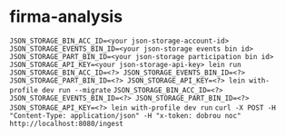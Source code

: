 # firma-analysis
`JSON_STORAGE_BIN_ACC_ID=<your json-storage-account-id> JSON_STORAGE_EVENTS_BIN_ID=<your json-storage events bin id> JSON_STORAGE_PART_BIN_ID=<your json-storage participation bin id> JSON_STORAGE_API_KEY=<your json-storage-api-key> lein run`
`JSON_STORAGE_BIN_ACC_ID=<?> JSON_STORAGE_EVENTS_BIN_ID=<?> JSON_STORAGE_PART_BIN_ID=<?> JSON_STORAGE_API_KEY=<?> lein with-profile dev run --migrate`
`JSON_STORAGE_BIN_ACC_ID=<?> JSON_STORAGE_EVENTS_BIN_ID=<?> JSON_STORAGE_PART_BIN_ID=<?> JSON_STORAGE_API_KEY=<?> lein with-profile dev run`
`curl -X POST -H "Content-Type: application/json" -H "x-token: dobrou noc" http://localhost:8080/ingest`
